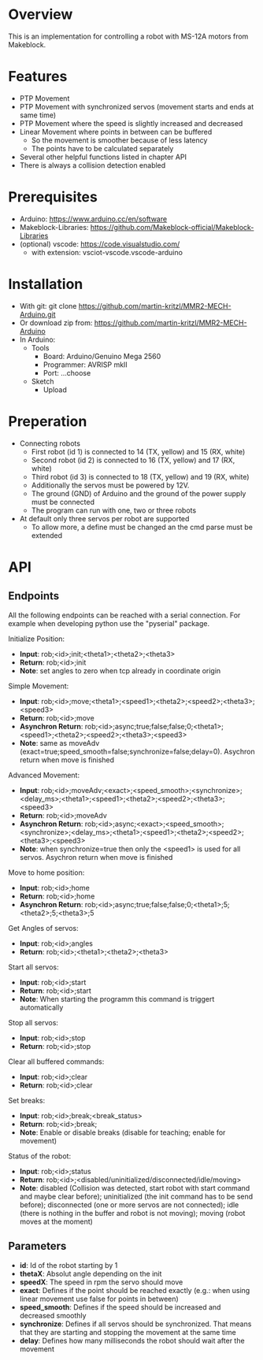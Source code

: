 # Overview
This is an implementation for controlling a robot with MS-12A motors from Makeblock. 

# Features
* PTP Movement 
* PTP Movement with synchronized servos (movement starts and ends at same time)
* PTP Movement where the speed is slightly increased and decreased
* Linear Movement where points in between can be buffered
  * So the movement is smoother because of less latency
  * The points have to be calculated separately
* Several other helpful functions listed in chapter API
* There is always a collision detection enabled

# Prerequisites

* Arduino: https://www.arduino.cc/en/software
* Makeblock-Libraries: https://github.com/Makeblock-official/Makeblock-Libraries
* (optional) vscode: https://code.visualstudio.com/
  * with extension: vsciot-vscode.vscode-arduino

# Installation

* With git: git clone https://github.com/martin-kritzl/MMR2-MECH-Arduino.git
* Or download zip from: https://github.com/martin-kritzl/MMR2-MECH-Arduino
* In Arduino:
  * Tools
    * Board: Arduino/Genuino Mega 2560
    * Programmer: AVRISP mkII
    * Port: ...choose
  * Sketch
    * Upload

# Preperation

* Connecting robots
  * First robot (id 1) is connected to 14 (TX, yellow) and 15 (RX, white)
  * Second robot (id 2) is connected to 16 (TX, yellow) and 17 (RX, white)
  * Third robot (id 3) is connected to 18 (TX, yellow) and 19 (RX, white)
  * Additionally the servos must be powered by 12V.
  * The ground (GND) of Arduino and the ground of the power supply must be connected
  * The program can run with one, two or three robots
* At default only three servos per robot are supported
  * To allow more, a define must be changed an the cmd parse must be extended

# API

## Endpoints
All the following endpoints can be reached with a serial connection. For example when developing python use the "pyserial" package.

Initialize Position:
* **Input**: rob;\<id>;init;\<theta1>;\<theta2>;\<theta3>
* **Return**: rob;\<id>;init
* **Note**: set angles to zero when tcp already in coordinate origin

Simple Movement:
* **Input**: rob;\<id>;move;\<theta1>;\<speed1>;\<theta2>;\<speed2>;\<theta3>;\<speed3>
* **Return**: rob;\<id>;move
* **Asynchron Return**: rob;\<id>;async;true;false;false;0;\<theta1>;\<speed1>;\<theta2>;\<speed2>;\<theta3>;\<speed3>
* **Note**: same as moveAdv (exact=true;speed_smooth=false;synchronize=false;delay=0). Asychron return when move is finished

Advanced Movement:
* **Input**: rob;\<id>;moveAdv;\<exact>;\<speed_smooth>;\<synchronize>;\<delay_ms>;\<theta1>;\<speed1>;\<theta2>;\<speed2>;\<theta3>;\<speed3>
* **Return**: rob;\<id>;moveAdv
* **Asynchron Return**: rob;\<id>;async;\<exact>;\<speed_smooth>;\<synchronize>;\<delay_ms>;\<theta1>;\<speed1>;\<theta2>;\<speed2>;\<theta3>;\<speed3>
* **Note**: when synchronize=true then only the \<speed1> is used for all servos. Asychron return when move is finished

Move to home position:
* **Input**: rob;\<id>;home
* **Return**: rob;\<id>;home
* **Asynchron Return**: rob;\<id>;async;true;false;false;0;\<theta1>;5;\<theta2>;5;\<theta3>;5

Get Angles of servos:
* **Input**: rob;\<id>;angles
* **Return**: rob;\<id>;\<theta1>;\<theta2>;\<theta3>

Start all servos:
* **Input**: rob;\<id>;start
* **Return**: rob;\<id>;start
* **Note**: When starting the programm this command is triggert automatically

Stop all servos:
* **Input**: rob;\<id>;stop
* **Return**: rob;\<id>;stop

Clear all buffered commands:
* **Input**: rob;\<id>;clear
* **Return**: rob;\<id>;clear

Set breaks:
* **Input**: rob;\<id>;break;\<break_status>
* **Return**: rob;\<id>;break;
* **Note**: Enable or disable breaks (disable for teaching; enable for movement)

Status of the robot:
* **Input**: rob;\<id>;status
* **Return**: rob;\<id>;\<disabled/uninitialized/disconnected/idle/moving>
* **Note**: disabled (Collision was detected, start robot with start command and maybe clear before); uninitialized (the init command has to be send before); disconnected (one or more servos are not connected); idle (there is nothing in the buffer and robot is not moving); moving (robot moves at the moment)

## Parameters
* **id**: Id of the robot starting by 1
* **thetaX**: Absolut angle depending on the init
* **speedX**: The speed in rpm the servo should move
* **exact**: Defines if the point should be reached exactly (e.g.: when using linear movement use false for points in between)
* **speed_smooth**: Defines if the speed should be increased and decreased smoothly
* **synchronize**: Defines if all servos should be synchronized. That means that they are starting and stopping the movement at the same time
* **delay**: Defines how many milliseconds the robot should wait after the movement